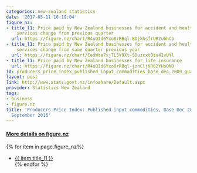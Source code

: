 ```yaml
---
categories: new-zealand statistics
date: '2017-05-11 16:19:04'
figure_nz:
- title_l1: Price paid by New Zealand businesses for accident and health insurance
    services change from previous quarter
  url: https://figure.nz/chart/R4uQId6Yxo0rRBql-BDjkhsfrUR2ubhCb
- title_l1: Price paid by New Zealand businesses for accident and health insurance
    services change from same quarter previous year
  url: https://figure.nz/chart/CedWte7xjTL5Y9Xt-SDuzcxt0tu41vUYl
- title_l1: Price paid by New Zealand businesses for life insurance
  url: https://figure.nz/chart/R4uQId6Yxo0rRBql-jznCljKR62YHsQND
id: producers_price_index_published_input_commodities_base_dec_2009_quarterly_september_2016
layout: post
link: http://www.stats.govt.nz/infoshare/Default.aspx
provider: Statistics New Zealand
tags:
- business
- figure.nz
title: 'Producers Price Index: Published input commodities, Base Dec 2009 (Quarterly)
  September 2016'
---
```


<h4><u> More details on figure.nz</u></h4>
{% for item in page.figure_nz%}
<ul class="post-list">
    <li><a href="{{ item.url }}">{{ item.title_l1 }}</a></li>
{% endfor %}
</ul>